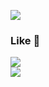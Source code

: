 ![](https://github-profile-trophy.vercel.app/?username=TaikiHoshika&theme=onedark&column=4)  

### Like 🫰
![](https://skillicons.dev/icons?i=js,ts,java,cs,react,express)  
![](https://skillicons.dev/icons?i=vscode,idea)  
